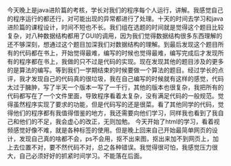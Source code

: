   今天晚上是java进阶篇的考核，学长对我们的程序每个人运行，讲解。我感觉自己的程序运行的都还行，对可能出现的异常都进行了处理。十天的时间去学习和java进阶篇的课程设计，时间不短也不长。我们组在选题的时间就是觉得这个题目比较复杂，对八种数据结构都用了GUI的调用，因为我们觉得数据结构很多东西理解的还不够深刻，想通过这个题目加深我们对数据结构的理解。到最后发现这个题目所有的代码都在书上，开始觉得最难，编写的时候也觉得最难，编写完成后才发现所有的程序都在书上，我做的只不过是代码的实现。现在发现其他的题目涉及的更多的是算法的编写。等到我们一学期结束的时候要做一个算法的题目。经过学长的点评，我才发现自己的代码真的很垃圾，我在自己编写的时候就有这样的感觉，代码太过于臃肿，写了半天一个版本一写了一千行，其他的版本也很复杂，我把所有的代码都写在了一个文件里面，导致程序看着太复杂，没有满足代码的一般规范。觉得虽然程序实现了要求的功能，但是代码写的还是很菜。看了其他同学的代码，觉得他们的程序都有我值得借鉴的地方，我还需要向他们学习，同样我也看到了我自己和他们的不足，我会虚心的改正，无则加勉。
今天开始了html的学习，看着视频感觉好像不难，就是各种标签的使用。但是晚上回来自己开始最简单网页的设计，发现自己真的啥都不会，ps不会用，抠不出来图，抠出来加不到网页上，加上去位置不对，要不然代码不对，总之各种错误。我觉得很可怕，我感觉压力很大，自己必须好好的抓紧时间学习。不能落在后面。
